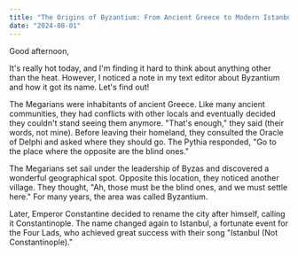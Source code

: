 ```yaml
---
title: "The Origins of Byzantium: From Ancient Greece to Modern Istanbul"
date: "2024-08-01"
---
```


Good afternoon,

It's really hot today, and I'm finding it hard to think about anything other than the heat. However, I noticed a note in my text editor about Byzantium and how it got its name. Let's find out!

The Megarians were inhabitants of ancient Greece. Like many ancient communities, they had conflicts with other locals and eventually decided they couldn't stand seeing them anymore. "That's enough," they said (their words, not mine). Before leaving their homeland, they consulted the Oracle of Delphi and asked where they should go. The Pythia responded, "Go to the place where the opposite are the blind ones."

The Megarians set sail under the leadership of Byzas and discovered a wonderful geographical spot. Opposite this location, they noticed another village. They thought, "Ah, those must be the blind ones, and we must settle here." For many years, the area was called Byzantium.

Later, Emperor Constantine decided to rename the city after himself, calling it Constantinople. The name changed again to Istanbul, a fortunate event for the Four Lads, who achieved great success with their song "Istanbul (Not Constantinople)."
